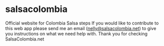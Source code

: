 # salsacolombia
Official website for Colombia Salsa steps
If you would like to contribute to this web app please send me an email (nelly@salsacolombia.net) to give you instructions on what we need help with. 
Thank you for checking SalsaColombia.net
